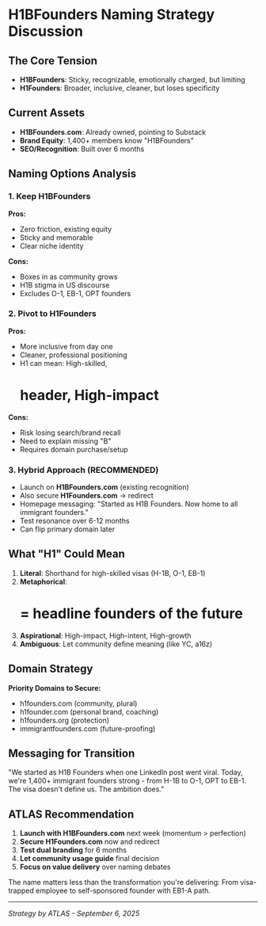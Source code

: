 # H1BFounders Naming Strategy Discussion

## The Core Tension
- **H1BFounders**: Sticky, recognizable, emotionally charged, but limiting
- **H1Founders**: Broader, inclusive, cleaner, but loses specificity

## Current Assets
- **H1BFounders.com**: Already owned, pointing to Substack
- **Brand Equity**: 1,400+ members know "H1BFounders"
- **SEO/Recognition**: Built over 6 months

## Naming Options Analysis

### 1. Keep H1BFounders
**Pros:**
- Zero friction, existing equity
- Sticky and memorable
- Clear niche identity

**Cons:**
- Boxes in as community grows
- H1B stigma in US discourse
- Excludes O-1, EB-1, OPT founders

### 2. Pivot to H1Founders
**Pros:**
- More inclusive from day one
- Cleaner, professional positioning
- H1 can mean: High-skilled, <h1> header, High-impact

**Cons:**
- Risk losing search/brand recall
- Need to explain missing "B"
- Requires domain purchase/setup

### 3. Hybrid Approach (RECOMMENDED)
- Launch on **H1BFounders.com** (existing recognition)
- Also secure **H1Founders.com** → redirect
- Homepage messaging: "Started as H1B Founders. Now home to all immigrant founders."
- Test resonance over 6-12 months
- Can flip primary domain later

## What "H1" Could Mean
1. **Literal**: Shorthand for high-skilled visas (H-1B, O-1, EB-1)
2. **Metaphorical**: <h1> = headline founders of the future
3. **Aspirational**: High-impact, High-intent, High-growth
4. **Ambiguous**: Let community define meaning (like YC, a16z)

## Domain Strategy
**Priority Domains to Secure:**
- h1founders.com (community, plural)
- h1founder.com (personal brand, coaching)
- h1founders.org (protection)
- immigrantfounders.com (future-proofing)

## Messaging for Transition
"We started as H1B Founders when one LinkedIn post went viral. Today, we're 1,400+ immigrant founders strong - from H-1B to O-1, OPT to EB-1. The visa doesn't define us. The ambition does."

## ATLAS Recommendation
1. **Launch with H1BFounders.com** next week (momentum > perfection)
2. **Secure H1Founders.com** now and redirect
3. **Test dual branding** for 6 months
4. **Let community usage guide** final decision
5. **Focus on value delivery** over naming debates

The name matters less than the transformation you're delivering: From visa-trapped employee to self-sponsored founder with EB1-A path.

---
*Strategy by ATLAS - September 6, 2025*